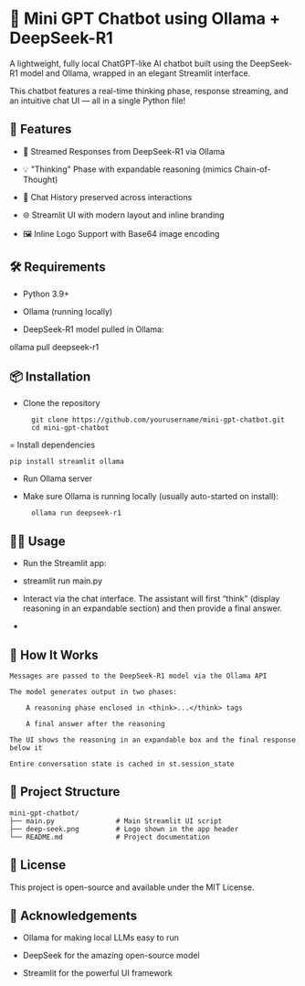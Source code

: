 # 🧠 Mini GPT Chatbot using Ollama + DeepSeek-R1

A lightweight, fully local ChatGPT-like AI chatbot built using the DeepSeek-R1 model and Ollama, wrapped in an elegant Streamlit interface.

This chatbot features a real-time thinking phase, response streaming, and an intuitive chat UI — all in a single Python file!
## 🚀 Features

- 🔮 Streamed Responses from DeepSeek-R1 via Ollama

- 💡 "Thinking" Phase with expandable reasoning (mimics Chain-of-Thought)

- 🧵 Chat History preserved across interactions

- 🌐 Streamlit UI with modern layout and inline branding

- 🖼️ Inline Logo Support with Base64 image encoding

## 🛠️ Requirements

- Python 3.9+

- Ollama (running locally)

- DeepSeek-R1 model pulled in Ollama:

ollama pull deepseek-r1

## 📦 Installation

- Clone the repository

        git clone https://github.com/yourusername/mini-gpt-chatbot.git
        cd mini-gpt-chatbot

= Install dependencies

    pip install streamlit ollama

- Run Ollama server

- Make sure Ollama is running locally (usually auto-started on install):

        ollama run deepseek-r1


## 🧑‍💻 Usage

- Run the Streamlit app:

- streamlit run main.py

- Interact via the chat interface. The assistant will first “think” (display reasoning in an expandable section) and then provide a final answer.
- 
## 🧠 How It Works

    Messages are passed to the DeepSeek-R1 model via the Ollama API

    The model generates output in two phases:

        A reasoning phase enclosed in <think>...</think> tags

        A final answer after the reasoning

    The UI shows the reasoning in an expandable box and the final response below it

    Entire conversation state is cached in st.session_state

## 📁 Project Structure

    mini-gpt-chatbot/
    ├── main.py               # Main Streamlit UI script
    ├── deep-seek.png         # Logo shown in the app header
    └── README.md             # Project documentation

## 📃 License

This project is open-source and available under the MIT License.
## 🙌 Acknowledgements

- Ollama for making local LLMs easy to run

- DeepSeek for the amazing open-source model

- Streamlit for the powerful UI framework
